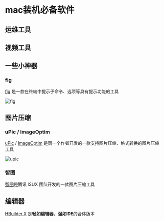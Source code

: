 # mac装机必备软件

## 运维工具



## 视频工具



## 一些小神器

### fig

[fig](https://fig.io/) 是一款在终端中提示子命令、选项等具有提示功能的工具

![fig](https://gitea.pptfz.cn/pptfz/picgo-images/raw/branch/master/img/fig.gif)





## 图片压缩

### uPic / ImageOptim

[uPic](https://upic.iluoxiao.com/) / [ImageOptim](https://upic.iluoxiao.com/) 是同一个作者开发的一款支持图片压缩、格式转换的图片压缩工具

![upic](https://gitea.pptfz.cn/pptfz/picgo-images/raw/branch/master/img/upic.gif)



### 智图

[智图](https://zhitu.isux.us/)是腾讯 ISUX 团队开发的一款图片压缩工具



## 编辑器

[HBuilder X](https://www.dcloud.io/hbuilderx.html) 是**轻如编辑器、强如IDE**的合体版本

